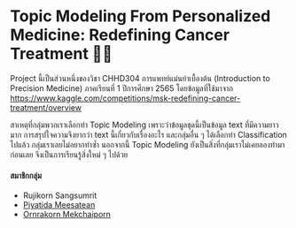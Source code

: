 # Topic Modeling From Personalized Medicine: Redefining Cancer Treatment 📝💊

  Project นี้เป็นส่วนหนึ่งของวิชา CHHD304 การแพทย์แม่นยำเบื้องต้น (Introduction to Precision Medicine) ภาคเรียนที่ 1 ปีการศึกษา 2565 โดยข้อมูลที่ใช้มาจาก https://www.kaggle.com/competitions/msk-redefining-cancer-treatment/overview
  
  สาเหตุที่กลุ่มพวกเราเลือกทำ Topic Modeling เพราะว่าข้อมูลชุดนี้เป็นข้อมูล text ที่มีความยาวมาก การสรุปใจความจึงยากว่า text นี้เกี่ยวกับเรื่องอะไร และกลุ่มอื่น ๆ ได้เลือกทำ Classification ไปแล้ว กลุ่มเราเลยไม่อยากทำซ้ำ นอกจากนี้ Topic Modeling ยังเป็นสิ่งที่กลุ่มเราไม่เคยลองทำมาก่อนเลย จึงเป็นการเรียนรู้สิ่งใหม่ ๆ ไปด้วย

#### สมาชิกกลุ่ม
- Rujikorn Sangsumrit
- [Piyatida Meesatean](https://github.com/Piyati)
- [Ornrakorn Mekchaiporn](https://github.com/mill-ornrakorn)

